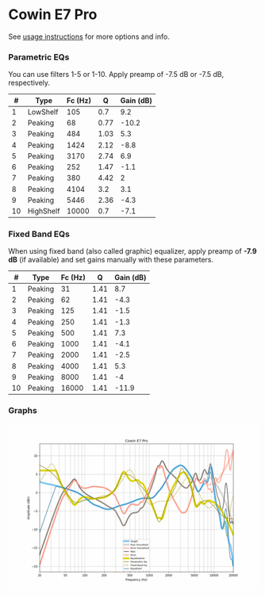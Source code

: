 # Cowin E7 Pro
See [usage instructions](https://github.com/jaakkopasanen/AutoEq#usage) for more options and info.

### Parametric EQs
You can use filters 1-5 or 1-10. Apply preamp of -7.5 dB or -7.5 dB, respectively.

|   # | Type      |   Fc (Hz) |    Q |   Gain (dB) |
|-----|-----------|-----------|------|-------------|
|   1 | LowShelf  |       105 | 0.7  |         9.2 |
|   2 | Peaking   |        68 | 0.77 |       -10.2 |
|   3 | Peaking   |       484 | 1.03 |         5.3 |
|   4 | Peaking   |      1424 | 2.12 |        -8.8 |
|   5 | Peaking   |      3170 | 2.74 |         6.9 |
|   6 | Peaking   |       252 | 1.47 |        -1.1 |
|   7 | Peaking   |       380 | 4.42 |         2   |
|   8 | Peaking   |      4104 | 3.2  |         3.1 |
|   9 | Peaking   |      5446 | 2.36 |        -4.3 |
|  10 | HighShelf |     10000 | 0.7  |        -7.1 |

### Fixed Band EQs
When using fixed band (also called graphic) equalizer, apply preamp of **-7.9 dB** (if available) and set gains manually with these parameters.

|   # | Type    |   Fc (Hz) |    Q |   Gain (dB) |
|-----|---------|-----------|------|-------------|
|   1 | Peaking |        31 | 1.41 |         8.7 |
|   2 | Peaking |        62 | 1.41 |        -4.3 |
|   3 | Peaking |       125 | 1.41 |        -1.5 |
|   4 | Peaking |       250 | 1.41 |        -1.3 |
|   5 | Peaking |       500 | 1.41 |         7.3 |
|   6 | Peaking |      1000 | 1.41 |        -4.1 |
|   7 | Peaking |      2000 | 1.41 |        -2.5 |
|   8 | Peaking |      4000 | 1.41 |         5.3 |
|   9 | Peaking |      8000 | 1.41 |        -4   |
|  10 | Peaking |     16000 | 1.41 |       -11.9 |

### Graphs
![](./Cowin%20E7%20Pro.png)
